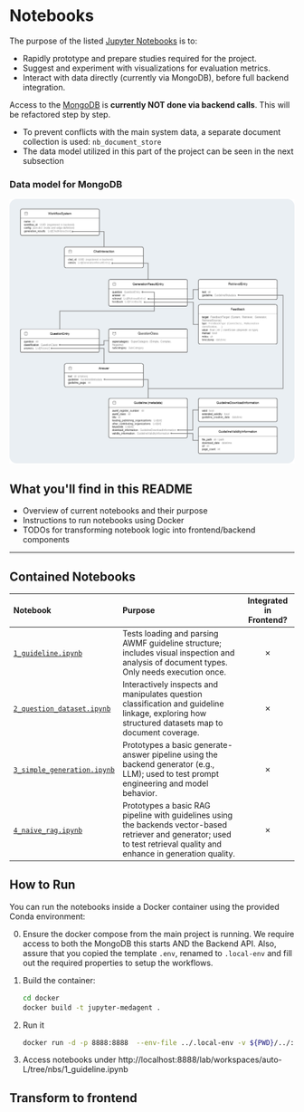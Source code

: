 # Notebooks

The purpose of the listed [Jupyter Notebooks](https://jupyter.org/install) is to:
- Rapidly prototype and prepare studies required for the project.
- Suggest and experiment with visualizations for evaluation metrics.
- Interact with data directly (currently via MongoDB), before full backend integration.

Access to the [MongoDB](https://www.mongodb.com/try/download/community) is **currently NOT done via backend calls**. This will be refactored step by step.
- To prevent conflicts with the main system data, a separate document collection is used: `nb_document_store`
- The data model utilized in this part of the project can be seen in the next subsection

### Data model for MongoDB
<img src="./assets/DataModel_MongoDB.png" alt="Data model for MongoDB" width="1000">

## What you'll find in this README

- Overview of current notebooks and their purpose
- Instructions to run notebooks using Docker
- TODOs for transforming notebook logic into frontend/backend components

---

## Contained Notebooks

| Notebook                                                       | Purpose                                                                                                                                                                    | Integrated in Frontend? |
|:---------------------------------------------------------------|:---------------------------------------------------------------------------------------------------------------------------------------------------------------------------|:-----------------------:|
| [`1_guideline.ipynb`](./nbs/1_guideline.ipynb)                 | Tests loading and parsing AWMF guideline structure; includes visual inspection and analysis of document types. Only needs execution once.                                  |            ✗            |
| [`2_question_dataset.ipynb`](./nbs/2_question_dataset.ipynb)   | Interactively inspects and manipulates question classification and guideline linkage, exploring how structured datasets map to document coverage.                          |            ✗            |
| [`3_simple_generation.ipynb`](./nbs/3_simple_generation.ipynb) | Prototypes a basic generate-answer pipeline using the backend generator (e.g., LLM); used to test prompt engineering and model behavior.                                   |            ✗            |
| [`4_naive_rag.ipynb`](./nbs/4_naive_rag.ipynb)                 | Prototypes a basic RAG pipeline with guidelines using the backends vector-based retriever and generator; used to test retrieval quality and enhance in generation quality. |            ✗            |                                                                                                                                

## How to Run
You can run the notebooks inside a Docker container using the provided Conda environment:

0. Ensure the docker compose from the main project is running. We require access to both the MongoDB this starts AND the Backend API. Also, assure that you copied the template `.env`, renamed to `.local-env` and fill out the required properties to setup the workflows.

1. Build the container:
   ```bash
   cd docker
   docker build -t jupyter-medagent .
   ```

2. Run it
   ```bash
   docker run -d -p 8888:8888  --env-file ../.local-env -v ${PWD}/../:/workspace --name jupyter-medagent-container jupyter-medagent
   ``` 

3. Access notebooks under http://localhost:8888/lab/workspaces/auto-L/tree/nbs/1_guideline.ipynb


## Transform to frontend

